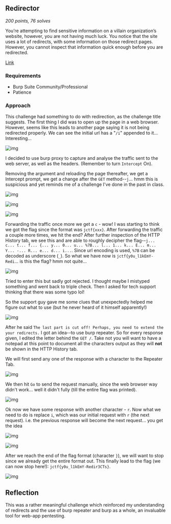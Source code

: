 ## Redirector

_200 points, 76 solves_

You’re attempting to find sensitive information on a villain organization’s website, however, you are not having much luck. You notice that the site uses a lot of redirects, with some information on those redirect pages. However, you cannot inspect that information quick enough before you are redirected.

[Link](http://www.jerseyctf.net)

### Requirements
* Burp Suite Community/Professional
* Patience


### Approach

This challenge had something to do with redirection, as the challenge title suggests. The first thing I did was to open up the page in a web browser. However, seems like this leads to another page saying it is not being redirected properly. We can see the initial url has  a "`/i`" appended to it... Interesting...

![img](https://github.com/RyanNgCT/JerseyCTF-Writeups/blob/main/Web%20-%20Redirector/webpage.png)

I decided to use burp proxy to capture and analyse the traffic sent to the web server, as well as the headers. (Remember to turn `Intercept` On).

Removing the argument and reloading the page thereafter, we get a Intercept prompt, we get a change after the `GET` method--`j`... hmm this is suspicious and yet reminds me of a challenge I've done in the past in class.

![img](https://github.com/RyanNgCT/JerseyCTF-Writeups/blob/main/Web%20-%20Redirector/intercept.png)

![img](https://github.com/RyanNgCT/JerseyCTF-Writeups/blob/main/Web%20-%20Redirector/j.png)

![img](https://github.com/RyanNgCT/JerseyCTF-Writeups/blob/main/Web%20-%20Redirector/c.png)

Forwarding the traffic once more we get a `c` - wow! I was starting to think we got the flag since the format was `jctf{xxx}`. After forwarding the traffic a couple more times, we hit the end? After further inspection of the HTTP History tab, we see this and are able to roughly decipher the flag--`j... c... t... f... {... y... 0... u... %7B... l... 1... k... E... m... Y... -... R... e... d... i...`. Since url encoding is used, `%7B` can be decoded as underscore (`_`). So what we have now is `jctf{y0u_l1kEmY-Redi`... is this the flag? hmm not quite... 

![img](https://github.com/RyanNgCT/JerseyCTF-Writeups/blob/main/Web%20-%20Redirector/partial_flag.png)

Tried to enter this but sadly got rejected. I thought maybe I mistyped something and went back to triple check. Then I asked for tech support thinking that there was some typo lol!

So the support guy gave me some clues that unexpectedly helped me figure out what to use (but he never heard of it himself apparently!)

![img](https://github.com/RyanNgCT/JerseyCTF-Writeups/blob/main/Web%20-%20Redirector/convo.png)

After he said `The last part is cut off! Perhaps, you need to extend the your redirects.` I got an idea--to use burp repeater. So for every response given, I edited the letter behind the `GET /`. Take not you will want to have a notepad at this point to document all the characters output as they will **not** be shown in the HTTP History tab.

We will first send any one of the response with a character to the Repeater Tab.

![img](https://github.com/RyanNgCT/JerseyCTF-Writeups/blob/main/Web%20-%20Redirector/send2repeater.png)

We then hit `Go` to send the request manually, since the web browser way didn't work... well it didn't fully (till the entire flag was printed).

![img](https://github.com/RyanNgCT/JerseyCTF-Writeups/blob/main/Web%20-%20Redirector/repeater-go.png)

Ok now we have some response with another character - `r`. Now what we need to do is replace `i`, which was our initial request with `r` (the next request). i.e. the previous response will become the next request... you get the idea

![img](https://github.com/RyanNgCT/JerseyCTF-Writeups/blob/main/Web%20-%20Redirector/repeater-go2.png)

![img](https://github.com/RyanNgCT/JerseyCTF-Writeups/blob/main/Web%20-%20Redirector/repeater-go3.png)

After we reach the end of the flag format (character `}`), we will want to stop since we already get the entire format out. This finally lead to the flag (we can now stop here!): `jctf{y0u_l1kEmY-Redir3CTs}`.

![img](https://github.com/RyanNgCT/JerseyCTF-Writeups/blob/main/Web%20-%20Redirector/repeater-stop.png)

## Reflection

This was a rather meaningful challenge which reinforced my understanding of redirects and the use of burp repeater and burp as a whole, an invaluable tool for web-app pentesting.
